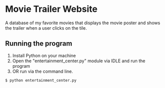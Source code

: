 # Movie Trailer Website

A database of my favorite movies that displays the movie poster and shows the
trailer when a user clicks on the tile.

## Running the program

1. Install Python on your machine
2. Open the "entertainment_center.py" module via IDLE and run the program
3. OR run via the command line.

```
$ python entertainment_center.py
```
